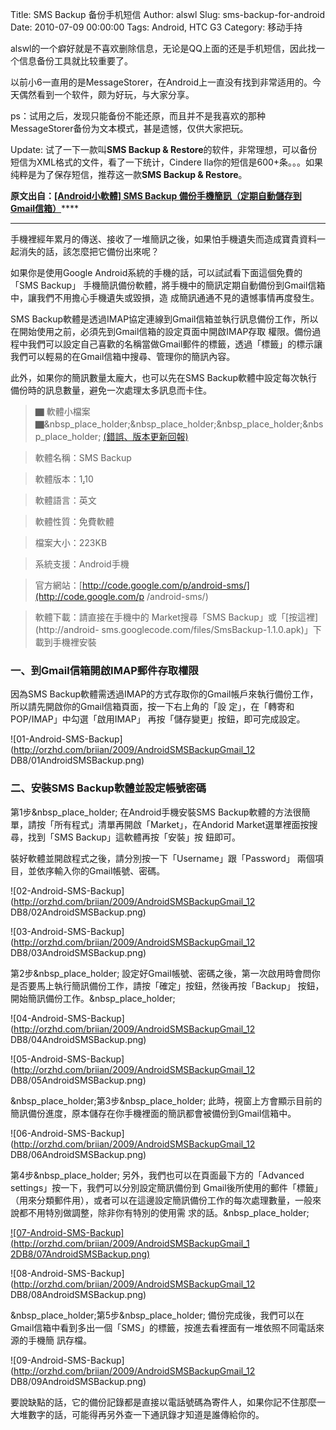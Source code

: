 Title: SMS Backup 备份手机短信
Author: alswl
Slug: sms-backup-for-android
Date: 2010-07-09 00:00:00
Tags: Android, HTC G3
Category: 移动手持

alswl的一个癖好就是不喜欢删除信息，无论是QQ上面的还是手机短信，因此找一个信息备份工具就比较重要了。

以前小6一直用的是MessageStorer，在Android上一直没有找到非常适用的。今天偶然看到一个软件，颇为好玩，与大家分享。

ps：试用之后，发现只能备份不能还原，而且并不是我喜欢的那种MessageStorer备份为文本模式，甚是遗憾，仅供大家把玩。

Update: 试了一下一款叫**SMS Backup & Restore**的软件，非常理想，可以备份短信为XML格式的文件，看了一下统计，Cindere
lla你的短信是600+条。。。如果纯粹是为了保存短信，推荐这一款**SMS Backup & Restore**。

****原文出自：[[Android小軟體] SMS Backup 備份手機簡訊（定期自動儲存到Gmail信箱）](http://briian.com/?p=6636)********

* * *

手機裡經年累月的傳送、接收了一堆簡訊之後，如果怕手機遺失而造成寶貴資料一起消失的話，該怎麼把它備份出來呢？

如果你是使用Google Android系統的手機的話，可以試試看下面這個免費的「SMS Backup」
手機簡訊備份軟體，將手機中的簡訊定期自動備份到Gmail信箱中，讓我們不用擔心手機遺失或毀損，造 成簡訊通通不見的遺憾事情再度發生。

SMS Backup軟體是透過IMAP協定連線到Gmail信箱並執行訊息備份工作，所以在開始使用之前，必須先到Gmail信箱的設定頁面中開啟IMAP存取
權限。備份過程中我們可以設定自己喜歡的名稱當做Gmail郵件的標籤，透過「標籤」的標示讓我們可以輕易的在Gmail信箱中搜尋、管理你的簡訊內容。

此外，如果你的簡訊數量太龐大，也可以先在SMS Backup軟體中設定每次執行備份時的訊息數量，避免一次處理太多訊息而卡住。

> ▇ 軟體小檔案
▇&nbsp_place_holder;&nbsp_place_holder;&nbsp_place_holder;&nbsp_place_holder;
[(錯誤、版本更新回報)](http://briian.com/?page_id=6177#report)

> 軟體名稱：SMS Backup

> 軟體版本：1[.](http://briian.com/?p=6636)10

> 軟體語言：英文

> 軟體性質：免費軟體

> 檔案大小：223KB

> 系統支援：Android手機

> 官方網站：[http://code.google.com/p/android-sms/](http://code.google.com/p
/android-sms/)

> 軟體下載：請直接在手機中的 Market搜尋「SMS Backup」或「[按這裡](http://android-
sms.googlecode.com/files/SmsBackup-1.1.0.apk)」下載到手機裡安裝

### 一、到Gmail信箱開啟IMAP郵件存取權限

因為SMS Backup軟體需透過IMAP的方式存取你的Gmail帳戶來執行備份工作，所以請先開啟你的Gmail信箱頁面，按一下右上角的「設
定」，在「轉寄和 POP/IMAP」中勾選「啟用IMAP」 再按「儲存變更」按鈕，即可完成設定。

![01-Android-SMS-Backup](http://orzhd.com/briian/2009/AndroidSMSBackupGmail_12
DB8/01AndroidSMSBackup.png)

### 二、安裝SMS Backup軟體並設定帳號密碼

第1步&nbsp_place_holder; 在Android手機安裝SMS
Backup軟體的方法很簡單，請按「所有程式」清單再開啟「Market」，在Andorid Market選單裡面按搜尋，找到「SMS
Backup」這軟體再按「安裝」按 鈕即可。

裝好軟體並開啟程式之後，請分別按一下「Username」跟「Password」 兩個項目，並依序輸入你的Gmail帳號、密碼。

![02-Android-SMS-Backup](http://orzhd.com/briian/2009/AndroidSMSBackupGmail_12
DB8/02AndroidSMSBackup.png)

![03-Android-SMS-Backup](http://orzhd.com/briian/2009/AndroidSMSBackupGmail_12
DB8/03AndroidSMSBackup.png)

第2步&nbsp_place_holder;
設定好Gmail帳號、密碼之後，第一次啟用時會問你是否要馬上執行簡訊備份工作，請按「確定」按鈕，然後再按「Backup」
按鈕，開始簡訊備份工作。&nbsp_place_holder;

![04-Android-SMS-Backup](http://orzhd.com/briian/2009/AndroidSMSBackupGmail_12
DB8/04AndroidSMSBackup.png)

![05-Android-SMS-Backup](http://orzhd.com/briian/2009/AndroidSMSBackupGmail_12
DB8/05AndroidSMSBackup.png)

&nbsp_place_holder;第3步&nbsp_place_holder;
此時，視窗上方會顯示目前的簡訊備份進度，原本儲存在你手機裡面的簡訊都會被備份到Gmail信箱中。

![06-Android-SMS-Backup](http://orzhd.com/briian/2009/AndroidSMSBackupGmail_12
DB8/06AndroidSMSBackup.png)

第4步&nbsp_place_holder; 另外，我們也可以在頁面最下方的「Advanced settings」按一下，我們可以分別設定簡訊備份到
Gmail後所使用的郵件「標籤」（用來分類郵件用），或者可以在這邊設定簡訊備份工作的每次處理數量，一般來說都不用特別做調整，除非你有特別的使用需
求的話。&nbsp_place_holder;

[![07-Android-SMS-Backup](http://orzhd.com/briian/2009/AndroidSMSBackupGmail_1
2DB8/07AndroidSMSBackup.png)](http://briian.com/?p=6636)

![08-Android-SMS-Backup](http://orzhd.com/briian/2009/AndroidSMSBackupGmail_12
DB8/08AndroidSMSBackup.png)

&nbsp_place_holder;第5步&nbsp_place_holder;
備份完成後，我們可以在Gmail信箱中看到多出一個「SMS」的標籤，按進去看裡面有一堆依照不同電話來源的手機簡 訊存檔。

![09-Android-SMS-Backup](http://orzhd.com/briian/2009/AndroidSMSBackupGmail_12
DB8/09AndroidSMSBackup.png)

要說缺點的話，它的備份記錄都是直接以電話號碼為寄件人，如果你記不住那麼一大堆數字的話，可能得再另外查一下通訊錄才知道是誰傳給你的。

